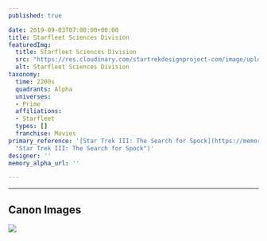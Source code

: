 ```yaml
---
published: true

date: 2019-09-03T07:00:00+00:00
title: Starfleet Sciences Division
featuredImg:
  title: Starfleet Sciences Division
  src: "https://res.cloudinary.com/startrekdesignproject-com/image/upload/v1567544719/StarfleetSciencesDiv.png"
  alt: Starfleet Sciences Division
taxonomy:
  time: 2200s
  quadrants: Alpha
  universes:
  - Prime
  affiliations:
  - Starfleet
  types: []
  franchise: Movies
primary_reference: '[Star Trek III: The Search for Spock](https://memory-alpha.fandom.com/wiki/Star_Trek_III:_The_Search_for_Spock
  "Star Trek III: The Search for Spock")'
designer: ''
memory_alpha_url: ''

---
```

___
## Canon Images

![](https://res.cloudinary.com/startrekdesignproject-com/image/upload/v1567544720/StarfleetDivisions2.jpg)